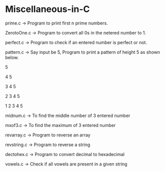 # Miscellaneous-in-C

prime.c -> Program to print first n prime numbers.

ZerotoOne.c -> Program to convert all 0s in the netered number to 1.

perfect.c -> Program to check if an entered number is perfect or not.

pattern.c -> Say input be 5, Program to print a pattern of height 5 as shown below.

5

4 5

3 4 5

2 3 4 5

1 2 3 4 5

midnum.c -> To find the middle number of 3 entered number

mxof3.c -> To find the maximum of 3 entered number

revarray.c -> Program to reverse an array

revstring.c -> Program to reverse a string

dectohex.c -> Program to convert decimal to hexadecimal

vowels.c -> Check if all vowels are present in a given string
